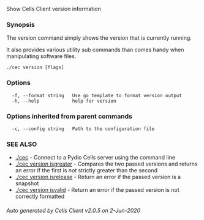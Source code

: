 Show Cells Client version information

### Synopsis


The version command simply shows the version that is currently running.

It also provides various utility sub commands than comes handy when manipulating software files. 


```
./cec version [flags]
```

### Options

```
  -f, --format string   Use go template to format version output
  -h, --help            help for version
```

### Options inherited from parent commands

```
  -c, --config string   Path to the configuration file
```

### SEE ALSO

* [./cec](./cec)	 - Connect to a Pydio Cells server using the command line
* [./cec version isgreater](./cec-version-isgreater)	 - Compares the two passed versions and returns an error if the first is *not* strictly greater than the second
* [./cec version isrelease](./cec-version-isrelease)	 - Return an error if the passed version is a snapshot
* [./cec version isvalid](./cec-version-isvalid)	 - Return an error if the passed version is not correctly formatted

###### Auto generated by Cells Client v2.0.5 on 2-Jun-2020
